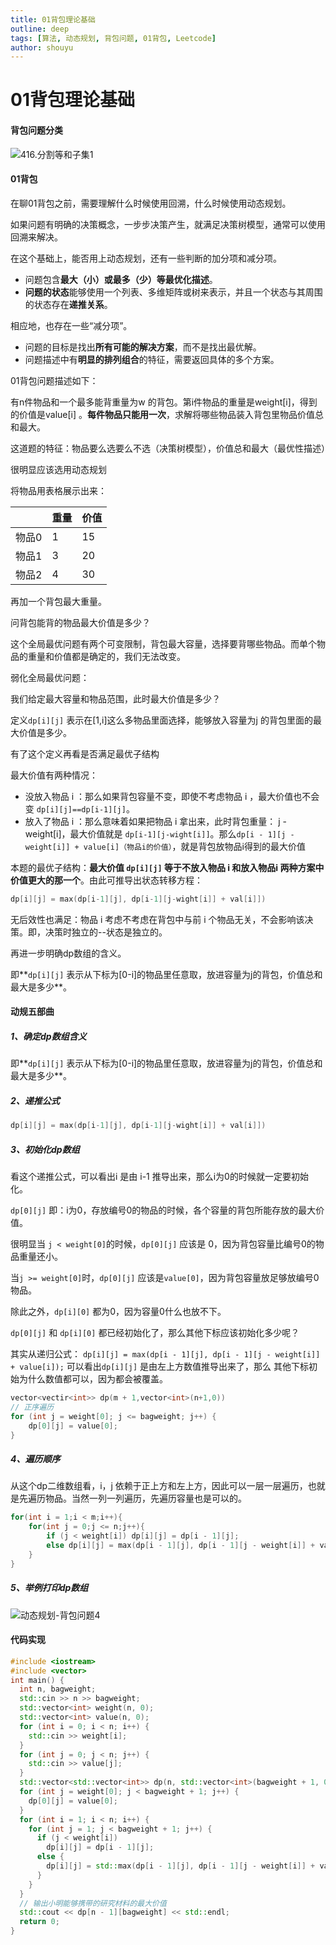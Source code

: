 ```yaml
---
title: 01背包理论基础
outline: deep
tags: [算法, 动态规划, 背包问题, 01背包, Leetcode]
author: shouyu
---
```


# 01背包理论基础

#### 背包问题分类

![416.分割等和子集1](https://images-xxueyu.oss-cn-shanghai.aliyuncs.com/20210117171307407.png)

#### 01背包

在聊01背包之前，需要理解什么时候使用回溯，什么时候使用动态规划。

如果问题有明确的决策概念，一步步决策产生，就满足决策树模型，通常可以使用回溯来解决。

在这个基础上，能否用上动态规划，还有一些判断的加分项和减分项。

- 问题包含**最大（小）或最多（少）等最优化描述**。
- **问题的状态**能够使用一个列表、多维矩阵或树来表示，并且一个状态与其周围的状态存在**递推关系**。

相应地，也存在一些“减分项”。

- 问题的目标是找出**所有可能的解决方案**，而不是找出最优解。
- 问题描述中有**明显的排列组合**的特征，需要返回具体的多个方案。

01背包问题描述如下：

有n件物品和一个最多能背重量为w 的背包。第i件物品的重量是weight[i]，得到的价值是value[i] 。**每件物品只能用一次**，求解将哪些物品装入背包里物品价值总和最大。

这道题的特征：物品要么选要么不选（决策树模型），价值总和最大（最优性描述）

很明显应该选用动态规划

将物品用表格展示出来：

|       | 重量 | 价值 |
| ----- | ---- | ---- |
| 物品0 | 1    | 15   |
| 物品1 | 3    | 20   |
| 物品2 | 4    | 30   |

再加一个背包最大重量。

问背包能背的物品最大价值是多少？

这个全局最优问题有两个可变限制，背包最大容量，选择要背哪些物品。而单个物品的重量和价值都是确定的，我们无法改变。

弱化全局最优问题：

我们给定最大容量和物品范围，此时最大价值是多少？

定义`dp[i][j]` 表示在[1,i]这么多物品里面选择，能够放入容量为j 的背包里面的最大价值是多少。



有了这个定义再看是否满足最优子结构

最大价值有两种情况：

- 没放入物品 i ：那么如果背包容量不变，即使不考虑物品 i ，最大价值也不会变 `dp[i][j]==dp[i-1][j]`。
- 放入了物品 i ：那么意味着如果把物品 i 拿出来，此时背包重量： j - weight[i]，最大价值就是 `dp[i-1][j-wight[i]]`。那么`dp[i - 1][j - weight[i]] + value[i]（物品i的价值）`，就是背包放物品i得到的最大价值

本题的最优子结构：**最大价值 `dp[i][j]`  等于不放入物品 i 和放入物品i 两种方案中价值更大的那一个**。由此可推导出状态转移方程：

```C++
dp[i][j] = max(dp[i-1][j], dp[i-1][j-wight[i]] + val[i]])
```

无后效性也满足：物品 i 考虑不考虑在背包中与前 i 个物品无关，不会影响该决策。即，决策时独立的--状态是独立的。

再进一步明确dp数组的含义。

即**`dp[i][j]` 表示从下标为[0-i]的物品里任意取，放进容量为j的背包，价值总和最大是多少**。

#### 动规五部曲

##### 1、确定dp数组含义

即**`dp[i][j]` 表示从下标为[0-i]的物品里任意取，放进容量为j的背包，价值总和最大是多少**。

##### 2、递推公式

```C++
dp[i][j] = max(dp[i-1][j], dp[i-1][j-wight[i]] + val[i]])
```

##### 3、初始化dp数组

看这个递推公式，可以看出i 是由 i-1 推导出来，那么i为0的时候就一定要初始化。

`dp[0][j]` 即：i为0，存放编号0的物品的时候，各个容量的背包所能存放的最大价值。

很明显当 `j < weight[0]`的时候，`dp[0][j]` 应该是 0，因为背包容量比编号0的物品重量还小。

当`j >= weight[0]`时，`dp[0][j]` 应该是`value[0]`，因为背包容量放足够放编号0物品。

除此之外，`dp[i][0]` 都为0，因为容量0什么也放不下。

`dp[0][j]` 和 `dp[i][0]` 都已经初始化了，那么其他下标应该初始化多少呢？

其实从递归公式： `dp[i][j] = max(dp[i - 1][j], dp[i - 1][j - weight[i]] + value[i]);` 可以看出`dp[i][j]` 是由左上方数值推导出来了，那么 其他下标初始为什么数值都可以，因为都会被覆盖。

```C++
vector<vectir<int>> dp(m + 1,vector<int>(n+1,0))
// 正序遍历
for (int j = weight[0]; j <= bagweight; j++) {
    dp[0][j] = value[0];
}
```

##### 4、遍历顺序

从这个dp二维数组看，i，j 依赖于正上方和左上方，因此可以一层一层遍历，也就是先遍历物品。当然一列一列遍历，先遍历容量也是可以的。

```C++
for(int i = 1;i < m;i++){
    for(int j = 0;j <= n;j++){
        if (j < weight[i]) dp[i][j] = dp[i - 1][j];
        else dp[i][j] = max(dp[i - 1][j], dp[i - 1][j - weight[i]] + value[i]);
    }
}
```



##### 5、举例打印dp数组

![动态规划-背包问题4](https://images-xxueyu.oss-cn-shanghai.aliyuncs.com/20210118163425129.jpg)

#### 代码实现

```C++
#include <iostream>
#include <vector>
int main() {
  int n, bagweight;
  std::cin >> n >> bagweight;
  std::vector<int> weight(n, 0);
  std::vector<int> value(n, 0);
  for (int i = 0; i < n; i++) {
    std::cin >> weight[i];
  }
  for (int j = 0; j < n; j++) {
    std::cin >> value[j];
  }
  std::vector<std::vector<int>> dp(n, std::vector<int>(bagweight + 1, 0));
  for (int j = weight[0]; j < bagweight + 1; j++) {
    dp[0][j] = value[0];
  }
  for (int i = 1; i < n; i++) {
    for (int j = 1; j < bagweight + 1; j++) {
      if (j < weight[i])
        dp[i][j] = dp[i - 1][j];
      else {
        dp[i][j] = std::max(dp[i - 1][j], dp[i - 1][j - weight[i]] + value[i]);
      }
    }
  }
  // 输出小明能够携带的研究材料的最大价值
  std::cout << dp[n - 1][bagweight] << std::endl;
  return 0;
}
```

